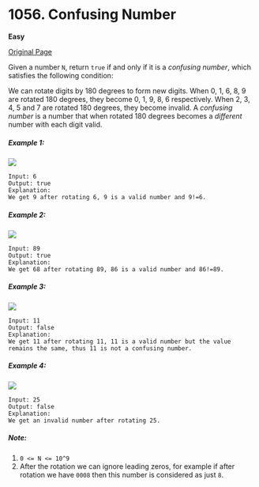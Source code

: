 # 1056. Confusing Number

**Easy**

[Original Page](https://leetcode.com/problems/confusing-number/)

Given a number `N`, return `true` if and only if it is a _confusing number_, which satisfies the following condition:

We can rotate digits by 180 degrees to form new digits. When 0, 1, 6, 8, 9 are rotated 180 degrees, they become 0, 1, 9, 8, 6 respectively. When 2, 3, 4, 5 and 7 are rotated 180 degrees, they become invalid. A _confusing number_ is a number that when rotated 180 degrees becomes a _different_ number with each digit valid.

##### Example 1:
![](https://assets.leetcode.com/uploads/2019/03/23/1268_1.png)
```
Input: 6
Output: true
Explanation: 
We get 9 after rotating 6, 9 is a valid number and 9!=6.
```

##### Example 2: 
![](https://assets.leetcode.com/uploads/2019/03/23/1268_2.png)
```
Input: 89
Output: true
Explanation: 
We get 68 after rotating 89, 86 is a valid number and 86!=89.
```

##### Example 3:
![](https://assets.leetcode.com/uploads/2019/03/26/1268_3.png)
```
Input: 11
Output: false
Explanation: 
We get 11 after rotating 11, 11 is a valid number but the value remains the same, thus 11 is not a confusing number.
```

##### Example 4:
![](https://assets.leetcode.com/uploads/2019/03/23/1268_4.png)
```
Input: 25
Output: false
Explanation: 
We get an invalid number after rotating 25.
```


##### Note:
1. `0 <= N <= 10^9`
2. After the rotation we can ignore leading zeros, for example if after rotation we have `0008` then this number is considered as just `8`.
